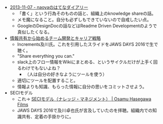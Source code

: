 * [2013-11-07 - naoyaのはてなダイアリー](http://d.hatena.ne.jp/naoya/20131107)
  * 「書く」という行為そのものの話と、組織上のknowledge shareの話。
  * メモ魔になること。自分も必ずしもできていないので自戒したい点。
  * GoogleのDesignDocの話などはReadme Driven Developmentのようで真似したくなる。
* [情報共有から始めるチーム開発とキャリア戦略](http://www.slideshare.net/takoratta/ss-59111661)
  * Increments及川氏。これを引用したスライドをJAWS DAYS 2016で生で聴く。
  * "Share everything you can."
  * slack上のフロー情報をWikiにまとめる、というサイクルだけが上手く回るわけでもないよね？
    * （人は自分の好きなようにツールを使う）
  * 適切にツールを配置すること。
  * 情報よりも知識、もらった情報に自分の思いをコミットさせよう。
* SECIモデル
  * これ→ [SECIモデル（ナレッジ・マネジメント） | Osamu Hasegawa Films](http://www.osamuhasegawa.com/seci%E3%83%A2%E3%83%87%E3%83%AB/)
  * JAWS DAYS 2016で及川卓也氏が言及していたのを拝聴。組織内での知識共有、定着の手掛かりに。